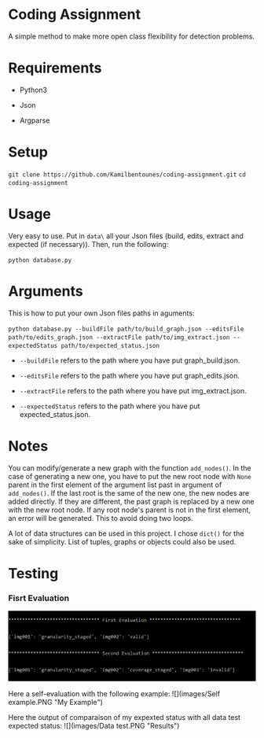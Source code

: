# Coding Assignment

A simple method to make more open class flexibility for detection problems.

# Requirements

* Python3

* Json

* Argparse

# Setup 

`git clone https://github.com/Kamilbentounes/coding-assignment.git` 
`cd coding-assignment`

# Usage

Very easy to use. Put in `data\` all your Json files (build, edits, extract and expected (if necessary)). Then, run the following: 

`python database.py` 

# Arguments

This is how to put your own Json files paths in aguments:

`python database.py --buildFile path/to/build_graph.json --editsFile path/to/edits_graph.json --extractFile path/to/img_extract.json --expectedStatus path/to/expected_status.json`

* `--buildFile` refers to the path where you have put graph_build.json.  

* `--editsFile` refers to the path where you have put graph_edits.json.

* `--extractFile` refers to the path where you have put img_extract.json.

* `--expectedStatus` refers to the path where you have put expected_status.json.

# Notes 

You can modify/generate a new graph with the function `add_nodes()`. In the case of generating a new one, you have to put the new root node with `None` parent in the first element of the argument list past in argument of `add_nodes()`. If the last root is the same of the new one, the new nodes are added directly. If they are different, the past graph is replaced by a new one with the new root node. If any root node's parent is not in the first element, an error will be generated. This to avoid doing two loops. 

A lot of data structures can be used in this project. I chose `dict()` for the sake of simplicity. List of tuples, graphs or objects could also be used.

# Testing 

### Fisrt Evaluation

![](images/Evaluation.PNG "Evaluations")

Here a self-evaluation with the following example:
![](images/Self example.PNG "My Example")

Here the output of comparaison of my expexted status with all data test expected status:
![](images/Data test.PNG "Results")









